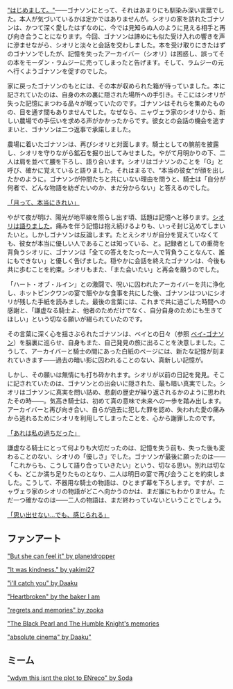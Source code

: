 <!-- title: 月は沈み、太陽は昇る -->
<!-- relationship: It's Complicated -->

["はじめまして。"](https://youtu.be/mb91g7vQSnA?t=1769)――ゴナソンにとって、それはあまりにも馴染み深い言葉でした。本人が気づいているかは定かではありませんが。シオリの家を訪れたゴナソンは、かつて深く愛したはずなのに、今では見知らぬ人のように見える相手と再び向き合うことになります。今回、ゴナソンは諦めにも似た受け入れの響きを声に滲ませながら、シオリと淡々と会話を交わしました。本を受け取りにきたはずのゴナソンでしたが、記憶を失ったアーカイバー（シオリ）は困惑し、誤ってその本をモーダン・ラムジーに売ってしまったと告げます。そして、ラムジーの元へ行くようゴナソンを促すのでした。

家に戻ったゴナソンのもとには、その本が収められた箱が待っていました。本に記されていたのは、自身の木の裏に隠された場所への手引き。そこにはシオリが失った記憶にまつわる品々が眠っていたのです。ゴナソンはそれらを集めたものの、目を通す間もありませんでした。なぜなら、ニャヴェラ家のシオリから、新しい農場での手伝いを求める声がかかったからです。彼女との会話の機会を逃すまいと、ゴナソンは二つ返事で承諾しました。

農場に着いたゴナソンは、再びシオリと対面します。騎士としての腕前を披露し、シオリを守りながら鉱石を掘り出してみせました。やがて月明かりの下、二人は肩を並べて腰を下ろし、語り合います。シオリはゴナソンのことを「G」と呼び、確かに覚えていると語りました。それはまるで、“本当の彼女”が顔を出したかのように。ゴナソンが仲間たちと共にいない理由を問うと、騎士は「自分が何者で、どんな物語を紡ぎたいのか、まだ分からない」と答えるのでした。

[「月って、本当にきれい」](#embed:https://youtu.be/mb91g7vQSnA?t=4171)

やがて夜が明け、陽光が地平線を照らし出す頃、話題は記憶へと移ります。[シオリは語りました](https://youtu.be/mb91g7vQSnA?t=4297)。痛みを伴う記憶は抱え続けるよりも、いっそ封じ込めてしまいたいと。しかしゴナソンは反論します。たとえシオリが自分を覚えていなくても、彼女が本当に優しい人であることは知っている、と。記録者としての重荷を背負うシオリに、ゴナソンは「全ての答えをたった一人で背負うことなんて、誰にもできない」と優しく告げました。穏やかに会話を終えたゴナソンは、今後も共に歩むことを約束。シオリもまた、「また会いたい」と再会を願うのでした。

「ハート・オブ・ルイン」との激闘で、呪いに囚われたアーカイバーを共に浄化し、ホットピンクワンの宴で賑やかな食事を共にした後、ゴナソンはついにシオリが残した手紙を読みました。最後の言葉には、これまで共に過ごした時間への感謝と、「謙虚なる騎士よ、他者のためだけでなく、自分自身のためにも生きてほしい」という切なる願いが綴られていたのです。

その言葉に深く心を揺さぶられたゴナソンは、ベイとの日々（参照 [ベイ-ゴナソン](#edge:bae-gigi)）を脳裏に巡らせ、自身もまた、自己発見の旅に出ることを決意しました。こうして、アーカイバーと騎士の間にあった白紙のページには、新たな記憶が刻まれていきます――過去の暗い影に囚われることのない、真新しい記憶が。

しかし、その願いは無情にも打ち砕かれます。シオリが以前の日記を発見。そこに記されていたのは、ゴナソンとの出会いに隠された、最も暗い真実でした。シオリはゴナソンに真実を問い詰め、悲劇の歴史が繰り返されるかのように思われたその時――。気高き騎士は、初めて真の意味で未来への一歩を踏み出します。アーカイバーと再び向き合い、自らが過去に犯した罪を認め、失われた愛の痛みから逃れるためにシオリを利用してしまったことを、心から謝罪したのです。

[「あれは私の過ちだった」](#embed:https://www.youtube.com/live/mb91g7vQSnA?si=UZkt8f46vWLuP6Do&t=12257)

謙虚なる騎士にとって何よりも大切だったのは、記憶を失う前も、失った後も変わることのない、シオリの「優しさ」でした。ゴナソンが最後に願ったのは――「これからも、こうして語り合っていきたい」という、切なる思い。別れは切なくも、どこか満ち足りたものとなり、二人は明日の宴で再び会うことを約束しました。こうして、不器用な騎士の物語は、ひとまず幕を下ろします。ですが、ニャヴェラ家のシオリの物語がどこへ向かうのかは、まだ誰にもわかりません。ただ一つ確かなのは――二人の物語は、まだ終わっていないということでしょう。

[「思い出せない…でも、感じられる」](#embed:https://www.youtube.com/live/mb91g7vQSnA?si=tve9IVBF0HJBYQkK&t=12800)

## ファンアート

["But she can feel it" by planetdropper](https://x.com/planetdropper/status/1930074019526783341)

["It was kindness." by yakimi27](https://x.com/Yakimi27/status/1925898088876568829/)

["i'll catch you" by Daaku](https://x.com/koizumi_arata/status/1922439809542316098/)

["Heartbroken" by the baker I am](https://x.com/imabaker111/status/1922026532635107535)

["regrets and memories" by zooka](https://x.com/zookacchi/status/1921260437854716282)

["The Black Pearl and The Humble Knight's memories](https://x.com/dyusenjin/status/1921284991440302168)

["absolute cinema" by Daaku"](https://x.com/koizumi_arata/status/1921229759813452174)

## ミーム

["wdym this isnt the plot to ENreco" by Soda](https://x.com/XoSodaXo13/status/1920439218947387445)
